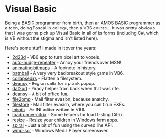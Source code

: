 # Visual Basic

Being a BASIC programmer from birth, then an AMOS BASIC programmer as a teen,
doing Pascal in college, then a VB6 course... It was pretty obvious that I
was gonna pick up Visual Basic in all of its forms (including C#, which is VB
without the stigma and isn't listed here).

Here's some stuff I made in it over the years:

* [2d23d](2d23d) - VB6 app to turn pixel art to voxels.
* [auto-nudge-repeater](auto-nudge-repeater) - Annoy your friends over MSN!
* [animating bitmaps](animations) - A footnote in history.
* [batnball](batnball) - A very very bad breakout style game in VB6.
* [collapsedirs](collapsedirs) - Flatten a filesystem.
* [deansy](deansy) - Region calls for a prank popup.
* [dat2url](dat2url) - Piracy helper from back when that was rife.
* [deansy](deansy) - A bit of office fun.
* [file2bmp](file2bmp) - Mail filter evasion, because anarchy.
* [filestore](filestore) - Mail filter evasion, where you can't run EXEs.
* [iniedit](iniedit) - An INI editor written in VB6.
* [loadrunner-citrix](loadrunner-citrix) - Some helpers for load testing Citrix.
* [resize](resize) - Resize your children in Windows form apps.
* [spiral](spiral) - Just a bit of fun using the curved line API.
* [wmp-scr](wmp-scr) - Windows Media Player screensaver.

